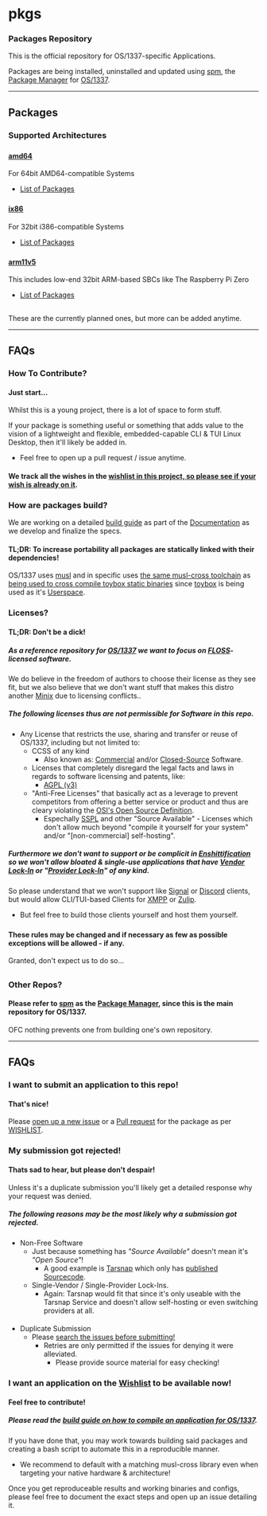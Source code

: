 # pkgs
### Packages Repository
This is the official repository for OS/1337-specific Applications.

Packages are being installed, uninstalled and updated using [spm](https://github.com/OS-1337/spm), the [Package Manager](https://en.wikipedia.org/wiki/Package_manager) for [OS/1337](https://github.com/OS-1337/OS1337).

---
## Packages
### Supported Architectures

###
#### [amd64](./bin/amd64)
For 64bit AMD64-compatible Systems
- [List of Packages](./bin/amd64/index.tsv)
###
#### [ix86](bin/i486)
For 32bit i386-compatible Systems
- [List of Packages](./bin/ix64/index.tsv)
###
#### [arm11v5](./bin/arm11v5)
This includes low-end 32bit ARM-based SBCs like The Raspberry Pi Zero
- [List of Packages](./bin/arm11v5/index.tsv)
##

These are the currently planned ones, but more can be added anytime.

---
## FAQs
### How To Contribute?
#### Just start...
Whilst this is a young project, there is a lot of space to form stuff.

If your package is something useful or something that adds value to the vision of a lightweight and flexible, embedded-capable CLI & TUI Linux Desktop, then it'll likely be added in.
- Feel free to open up a pull request / issue anytime.
#### We track all the wishes in the [wishlist in this project, so please see if your wish is already on it](docs/WISHLIST.tsv). 

###
### How are packages build?
We are working on a detailed [build guide](docs/BUILDING.md) as part of the [Documentation](docs) as we develop and finalize the specs.
#### TL;DR: To increase portability all packages are statically linked with their dependencies!
OS/1337 uses [musl](https://en.wikipedia.org/wiki/Musl) and in specific uses [the same musl-cross toolchain](https://landley.net/toybox/downloads/binaries/toolchains/latest/) as [being used to cross compile toybox static binaries](http://landley.net/toybox/faq.html#cross) since [toybox](https://landley.net/toybox/) is being used as it's [Userspace](https://en.wikipedia.org/wiki/User_space_and_kernel_space).

###
### Licenses?
#### TL;DR: Don't be a dick!
##### As a reference repository for [OS/1337](https://github.com/OS-1337/OS1337) we want to focus on [FLOSS](https://en.wikipedia.org/wiki/Free_and_open-source_software)-licensed software.
We do believe in the freedom of authors to choose their license as they see fit, but we also believe that we don't want stuff that makes this distro another [Minix](https://en.wikipedia.org/wiki/Minix#Licensing) due to licensing conflicts..
##### The following licenses thus are not permissible for Software in this repo.
- Any License that restricts the use, sharing and transfer or reuse of OS/1337, including but not limited to:
  - CCSS of any kind
    - Also known as: [Commercial](https://en.wikipedia.org/wiki/Commercial_software) and/or [Closed-Source](https://en.wikipedia.org/wiki/Proprietary_software) Software.
  - Licenses that completely disregard the legal facts and laws in regards to software licensing and patents, like:
    - [AGPL (v3)](https://en.wikipedia.org/wiki/GNU_Affero_General_Public_License)
  - "Anti-Free Licenses" that basically act as a leverage to prevent competitors from offering a better service or product and thus are cleary violating the [OSI's Open Source Definition](https://en.wikipedia.org/wiki/The_Open_Source_Definition).
    - Espechally [SSPL](https://en.wikipedia.org/wiki/Server_Side_Public_License) and other "Source Available" - Licenses which don't allow much beyond "compile it yourself for your system" and/or "[non-commercial] self-hosting".
####
##### Furthermore we don't want to support or be complicit in [Enshittification](https://en.wikipedia.org/wiki/Enshittification) so we won't allow bloated & single-use applications that have [Vendor Lock-In](https://en.wikipedia.org/wiki/Vendor_lock-in) or "[Provider Lock-In](https://en.wikipedia.org/wiki/SIM_lock)" of any kind.
So please understand that we won't support like [Signal](https://en.wikipedia.org/wiki/Signal_(software)) or [Discord](https://en.wikipedia.org/wiki/Discord) clients, but would allow CLI/TUI-based Clients for [XMPP](https://profanity-im.github.io/) or [Zulip](https://github.com/zulip/zulip-terminal).
- But feel free to build those clients yourself and host them yourself.

###
#### These rules may be changed and if necessary as few as possible exceptions will be allowed - if any.
Granted, don't expect us to do so...
##

### Other Repos?
#### Please refer to [spm](https://github.com/OS-1337/spm) as the [Package Manager](https://en.wikipedia.org/wiki/Package_manager), since this is the main repository for OS/1337.
OFC nothing prevents one from building one's own repository.

---
## FAQs

###
### I want to submit an application to this repo!
#### That's nice!
Please [open up a new issue](http://github.com/OS-1337/pkgs/issues/new) or a [Pull request](https://github.com/OS-1337/pkgs/pulls) for the package as per [WISHLIST](docs/WISHLIST.tsv).

###
### My submission got rejected!
#### Thats sad to hear, but please don't despair!
Unless it's a duplicate submission you'll likely get a detailed response why your request was denied.
##### The following reasons may be the most likely why a submission got rejected.
####
- Non-Free Software
  - Just because something has *"Source Available"* doesn't mean it's *"Open Source"*!
    - A good example is [Tarsnap](https://www.tarsnap.com) which only has [published Sourcecode](https://www.tarsnap.com/open-source.html).
  - Single-Vendor / Single-Provider Lock-Ins.
    - Again: Tarsnap would fit that since it's only useable with the Tarsnap Service and doesn't allow self-hosting or even switching providers at all.
####
- Duplicate Submission
  - Please [search the issues before submitting!](https://github.com/OS-1337/pkgs/issues)
    - Retries are only permitted if the issues for denying it were alleviated.
      - Please provide source material for easy checking!

###
### I want an application on the [Wishlist](docs/WISHLIST.tsv) to be available now!
#### Feel free to contribute!
##### Please read the [build guide on how to compile an application for OS/1337](docs/BUILDING.md).
If you have done that, you may work towards building said packages and creating a bash script to automate this in a reproducible manner.
- We recommend to default with a matching musl-cross library even when targeting your native hardware & architecture!

Once you get reproduceable results and working binaries and configs, please feel free to document the exact steps and open up an issue detailing it.
